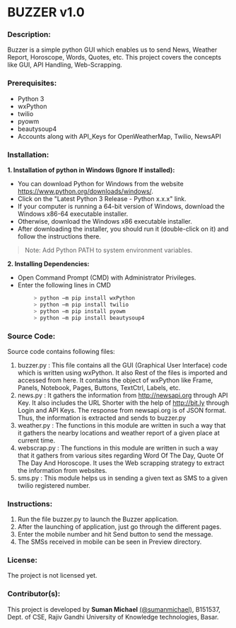 # BUZZER v1.0


### Description:
Buzzer is a simple python GUI which enables us to send News, Weather Report, Horoscope, Words, Quotes, etc. This project covers the concepts like GUI, API Handling, Web-Scrapping.
  
### Prerequisites:

 - Python 3 
 - wxPython 
 - twilio 
 - pyowm 
 - beautysoup4 
 - Accounts along with API_Keys for OpenWeatherMap, Twilio, NewsAPI

### Installation:

**1. Installation of python in Windows (Ignore If installed):**
 - You can download Python for Windows from the website
   https://www.python.org/downloads/windows/.
 - Click on the "Latest Python 3 Release - Python x.x.x" link.
 - If your computer is running a 64-bit version of Windows, download the Windows x86-64 executable installer.
 - Otherwise, download the Windows x86 executable installer.
 - After downloading the installer, you should run it (double-click on it) and follow the instructions there.
  
  

>  Note: Add Python PATH to system environment variables.

  
**2.	Installing Dependencies:**
  -	 Open Command Prompt (CMD) with Administrator Privileges.
  - Enter the following lines in CMD
    ```python
         > python –m pip install wxPython
         > python –m pip install twilio
         > python –m pip install pyowm
         > python –m pip install beautysoup4
    ```


### Source Code:
Source code contains following files:
1.	buzzer.py :
	  This file contains all the GUI (Graphical User Interface) code which is written using wxPython. It also Rest of the files is imported and accessed from here. It contains the object of wxPython like Frame, Panels, Notebook, Pages, Buttons, TextCtrl, Labels, etc.
2.	news.py :
	It gathers the information from http://newsapi.org through API Key. It also includes the URL Shorter with the help of http://bit.ly through Login and API Keys. The response from newsapi.org is of JSON format. Thus, the information is extracted and sends to buzzer.py
3.	weather.py :
  The functions in this module are written in such a way that it gathers the nearby locations and weather report of a given place at current time.
4.	webscrap.py :
  The functions in this module are written in such a way that it gathers from various sites regarding Word Of The Day, Quote Of The Day And Horoscope. It uses the Web scrapping strategy to extract the information from websites.
5.	sms.py :
  This module helps us in sending a given text as SMS to a given twilio registered number.

### Instructions:
  1.	Run the file buzzer.py to launch the Buzzer application.
  2.	After the launching of application, just go through the different pages.
  3.	Enter the mobile number and hit Send button to send the message.
  4.	The SMSs received in mobile can be seen in Preview directory.
   
### License:
  The project is not licensed yet.
  
### Contributor(s):
This project is developed by **Suman Michael** [(@sumanmichael)](https://www.github.com/sumanmichael/), B151537, Dept. of CSE, Rajiv Gandhi University of Knowledge technologies, Basar.

